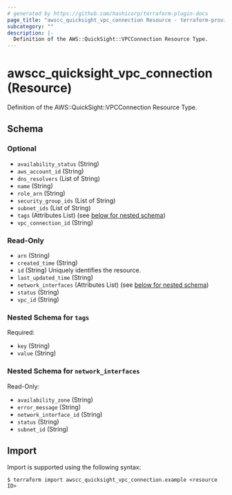 ```yaml
---
# generated by https://github.com/hashicorp/terraform-plugin-docs
page_title: "awscc_quicksight_vpc_connection Resource - terraform-provider-awscc"
subcategory: ""
description: |-
  Definition of the AWS::QuickSight::VPCConnection Resource Type.
---
```


# awscc_quicksight_vpc_connection (Resource)

Definition of the AWS::QuickSight::VPCConnection Resource Type.



<!-- schema generated by tfplugindocs -->
## Schema

### Optional

- `availability_status` (String)
- `aws_account_id` (String)
- `dns_resolvers` (List of String)
- `name` (String)
- `role_arn` (String)
- `security_group_ids` (List of String)
- `subnet_ids` (List of String)
- `tags` (Attributes List) (see [below for nested schema](#nestedatt--tags))
- `vpc_connection_id` (String)

### Read-Only

- `arn` (String)
- `created_time` (String)
- `id` (String) Uniquely identifies the resource.
- `last_updated_time` (String)
- `network_interfaces` (Attributes List) (see [below for nested schema](#nestedatt--network_interfaces))
- `status` (String)
- `vpc_id` (String)

<a id="nestedatt--tags"></a>
### Nested Schema for `tags`

Required:

- `key` (String)
- `value` (String)


<a id="nestedatt--network_interfaces"></a>
### Nested Schema for `network_interfaces`

Read-Only:

- `availability_zone` (String)
- `error_message` (String)
- `network_interface_id` (String)
- `status` (String)
- `subnet_id` (String)

## Import

Import is supported using the following syntax:

```shell
$ terraform import awscc_quicksight_vpc_connection.example <resource ID>
```
